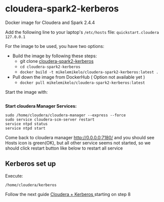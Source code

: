 # cloudera-spark2-kerberos
Docker image for Cloudera and Spark 2.4.4

Add the following line to your laptop's `/etc/hosts` file:
`quickstart.cloudera	127.0.0.1`

For the image to be used, you have two options:
* Build the image by following these steps:
  * git clone [cloudera-spark2-kerberos](https://github.com/mikelemikelo/cloudera-spark2-kerberos.git)
  * `cd cloudera-spark2-kerberos`
  * `docker build -t mikelemikelo/cloudera-spark2-kerberos:latest .`
* Pull down the image from DockerHub ( Option not available yet )
  * `docker pull mikelemikelo/cloudera-spark2-kerberos:latest`
  


Start the image with:

```
```


**Start cloudera Manager Services:**
```
sudo /home/cloudera/cloudera-manager --express --force
sudo service cloudera-scm-server restart
service ntpd status
service ntpd start
```

Come back to cloudera manager http://0.0.0.0:7180/  and you should see Hosts icon is green(OK), but all other service seems not started, so we should click restart button like below to restart all service



## Kerberos set up

Execute:

`/home/cloudera/kerberos`


Follow the next guide [Cloudera + Kerberos ](https://chrisyen8341.medium.com/simple-way-to-setup-hadoop-single-node-cluster-with-kerberos-enable-from-docker-1dc0d9803c08) starting on step 8 

